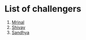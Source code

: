 # List of challengers
1. [Mrinal](https://github.com/mrinal1224)
2. [Shivay](https://github.com/shivaylamba)
3. [Sandhya](https://github.com/Sandhya312)
